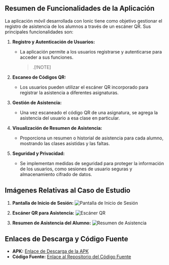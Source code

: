 ## Resumen de Funcionalidades de la Aplicación

La aplicación móvil desarrollada con Ionic tiene como objetivo gestionar el registro de asistencia de los alumnos a través de un escáner QR. Sus principales funcionalidades son:

1. **Registro y Autenticación de Usuarios:**

   - La aplicación permite a los usuarios registrarse y autenticarse para acceder a sus funciones.
     > .[!NOTE]

2. **Escaneo de Códigos QR:**

   - Los usuarios pueden utilizar el escáner QR incorporado para registrar la asistencia a diferentes asignaturas.

3. **Gestión de Asistencia:**

   - Una vez escaneado el código QR de una asignatura, se agrega la asistencia del usuario a esa clase en particular.

4. **Visualización de Resumen de Asistencia:**

   - Proporciona un resumen o historial de asistencia para cada alumno, mostrando las clases asistidas y las faltas.

5. **Seguridad y Privacidad:**
   - Se implementan medidas de seguridad para proteger la información de los usuarios, como sesiones de usuario seguras y almacenamiento cifrado de datos.

## Imágenes Relativas al Caso de Estudio

1. **Pantalla de Inicio de Sesión:**
   ![Pantalla de Inicio de Sesión](link-a-imagen1)

2. **Escáner QR para Asistencia:**
   ![Escáner QR](link-a-imagen2)

3. **Resumen de Asistencia del Alumno:**
   ![Resumen de Asistencia](link-a-imagen3)

## Enlaces de Descarga y Código Fuente

- **APK:** [Enlace de Descarga de la APK](enlace-a-APK)
- **Código Fuente:** [Enlace al Repositorio del Código Fuente](enlace-al-codigo)
